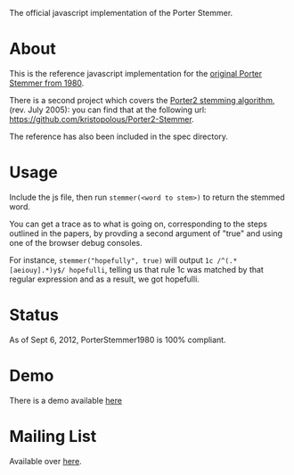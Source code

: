The official javascript implementation of the Porter Stemmer.

# About

This is the reference javascript implementation for the [original Porter Stemmer from 1980](http://tartarus.org/martin/PorterStemmer/def.txt). 

There is a second project which covers the [Porter2 stemming algorithm](http://snowball.tartarus.org/algorithms/english/stemmer.html), 
(rev. July 2005): you can find that at the following url: https://github.com/kristopolous/Porter2-Stemmer.

The reference has also been included in the spec directory.

# Usage

Include the js file, then run `stemmer(<word to stem>)` to return the stemmed word.

You can get a trace as to what is going on, corresponding to the steps outlined in the papers, by provding a second argument of "true" 
and using one of the browser debug consoles. 

For instance, `stemmer("hopefully", true)` will output `1c /^(.*[aeiouy].*)y$/ hopefulli`, telling us that rule 1c was matched
by that regular expression and as a result, we got hopefulli.

# Status

As of Sept 6, 2012, PorterStemmer1980 is 100% compliant.

# Demo

There is a demo available [here](http://9ol.es/porter_js_demo.html)

# Mailing List

Available over [here](https://groups.google.com/forum/#!forum/js-porter-stemmer).
